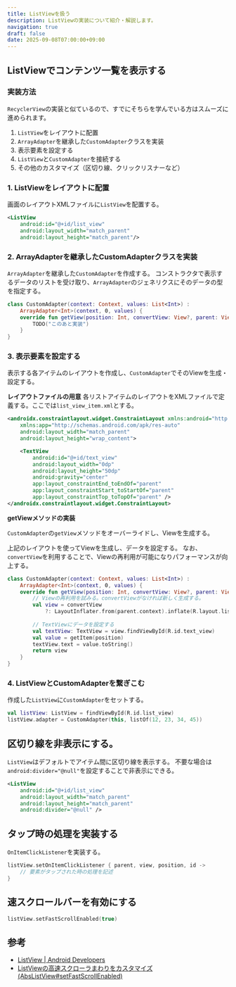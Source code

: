 ```yaml
---
title: ListViewを扱う
description: ListViewの実装について紹介・解説します。
navigation: true
draft: false
date: 2025-09-08T07:00:00+09:00
---
```


## ListViewでコンテンツ一覧を表示する

### 実装方法

`RecyclerView`の実装と似ているので、すでにそちらを学んでいる方はスムーズに進められます。

1.  `ListView`をレイアウトに配置
2.  `ArrayAdapter`を継承した`CustomAdapter`クラスを実装
3.  表示要素を設定する
4.  `ListView`と`CustomAdapter`を接続する
5.  その他のカスタマイズ（区切り線、クリックリスナーなど）

### 1\. ListViewをレイアウトに配置

画面のレイアウトXMLファイルに`ListView`を配置する。

```xml
<ListView
    android:id="@+id/list_view"
    android:layout_width="match_parent"
    android:layout_height="match_parent"/>
```

### 2\. ArrayAdapterを継承したCustomAdapterクラスを実装

`ArrayAdapter`を継承した`CustomAdapter`を作成する。
コンストラクタで表示するデータのリストを受け取り、`ArrayAdapter`のジェネリクスにそのデータの型を指定する。

```kotlin
class CustomAdapter(context: Context, values: List<Int>) :
    ArrayAdapter<Int>(context, 0, values) {
    override fun getView(position: Int, convertView: View?, parent: ViewGroup): View {
        TODO("このあと実装")
    }
}
```

### 3\. 表示要素を設定する

表示する各アイテムのレイアウトを作成し、`CustomAdapter`でそのViewを生成・設定する。

**レイアウトファイルの用意**
各リストアイテムのレイアウトをXMLファイルで定義する。ここでは`list_view_item.xml`とする。

```xml
<androidx.constraintlayout.widget.ConstraintLayout xmlns:android="http://schemas.android.com/apk/res/android"
    xmlns:app="http://schemas.android.com/apk/res-auto"
    android:layout_width="match_parent"
    android:layout_height="wrap_content">

    <TextView
        android:id="@+id/text_view"
        android:layout_width="0dp"
        android:layout_height="50dp"
        android:gravity="center"
        app:layout_constraintEnd_toEndOf="parent"
        app:layout_constraintStart_toStartOf="parent"
        app:layout_constraintTop_toTopOf="parent" />
</androidx.constraintlayout.widget.ConstraintLayout>
```

**getViewメソッドの実装**

`CustomAdapter`の`getView`メソッドをオーバーライドし、Viewを生成する。

上記のレイアウトを使ってViewを生成し、データを設定する。
なお、`convertView`を利用することで、Viewの再利用が可能になりパフォーマンスが向上する。

```kotlin
class CustomAdapter(context: Context, values: List<Int>) :
    ArrayAdapter<Int>(context, 0, values) {
    override fun getView(position: Int, convertView: View?, parent: ViewGroup): View {
        // Viewの再利用を試みる。convertViewがなければ新しく生成する。
        val view = convertView
            ?: LayoutInflater.from(parent.context).inflate(R.layout.list_view_item, parent, false)
        
        // TextViewにデータを設定する
        val textView: TextView = view.findViewById(R.id.text_view)
        val value = getItem(position)
        textView.text = value.toString()
        return view
    }
}
```

### 4\. ListViewとCustomAdapterを繋ぎこむ

作成した`ListView`に`CustomAdapter`をセットする。

```kotlin
val listView: ListView = findViewById(R.id.list_view)
listView.adapter = CustomAdapter(this, listOf(12, 23, 34, 45))
```

## 区切り線を非表示にする。

`ListView`はデフォルトでアイテム間に区切り線を表示する。
不要な場合は`android:divider="@null"`を設定することで非表示にできる。

```xml
<ListView
    android:id="@+id/list_view"
    android:layout_width="match_parent"
    android:layout_height="match_parent"
    android:divider="@null" />
```

## タップ時の処理を実装する

`OnItemClickListener`を実装する。

```kotlin
listView.setOnItemClickListener { parent, view, position, id ->
    // 要素がタップされた時の処理を記述
}
```

## 速スクロールバーを有効にする

```kotlin
listView.setFastScrollEnabled(true)
```

## 参考

  * [ListView | Android Developers](https://developer.android.com/reference/android/widget/ListView)
  * [ListViewの高速スクローラまわりをカスタマイズ(AbsListView\#setFastScrollEnabled)](https://daichan4649.hatenablog.jp/entry/20111220/1324314528)

